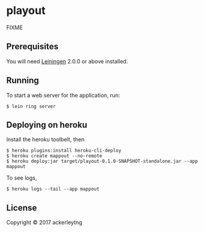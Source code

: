 # playout

FIXME

## Prerequisites

You will need [Leiningen][] 2.0.0 or above installed.

[leiningen]: https://github.com/technomancy/leiningen

## Running

To start a web server for the application, run:

```
$ lein ring server
```

## Deploying on heroku

Install the heroku toolbelt, then

```
$ heroku plugins:install heroku-cli-deploy
$ heroku create mappout --no-remote
$ heroku deploy:jar target/playout-0.1.0-SNAPSHOT-standalone.jar --app mappout
```

To see logs,

```
$ heroku logs --tail --app mappout
```

## License

Copyright © 2017 ackerleytng
